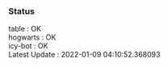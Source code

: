 ### Status


table : OK  
hogwarts : OK  
icy-bot : OK  
Latest Update : 2022-01-09 04:10:52.368093
